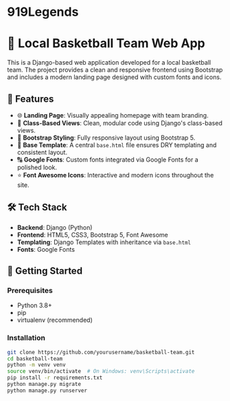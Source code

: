 # 919Legends

# 🏀 Local Basketball Team Web App

This is a Django-based web application developed for a local basketball team. The project provides a clean and responsive frontend using Bootstrap and includes a modern landing page designed with custom fonts and icons.

## 🔧 Features

- 🌐 **Landing Page**: Visually appealing homepage with team branding.
- 🧱 **Class-Based Views**: Clean, modular code using Django's class-based views.
- 🎨 **Bootstrap Styling**: Fully responsive layout using Bootstrap 5.
- 📄 **Base Template**: A central `base.html` file ensures DRY templating and consistent layout.
- 🔠 **Google Fonts**: Custom fonts integrated via Google Fonts for a polished look.
- ⭐ **Font Awesome Icons**: Interactive and modern icons throughout the site.

## 🛠 Tech Stack

- **Backend**: Django (Python)
- **Frontend**: HTML5, CSS3, Bootstrap 5, Font Awesome
- **Templating**: Django Templates with inheritance via `base.html`
- **Fonts**: Google Fonts

## 🚀 Getting Started

### Prerequisites

- Python 3.8+
- pip
- virtualenv (recommended)

### Installation

```bash
git clone https://github.com/yourusername/basketball-team.git
cd basketball-team
python -m venv venv
source venv/bin/activate  # On Windows: venv\Scripts\activate
pip install -r requirements.txt
python manage.py migrate
python manage.py runserver
```
